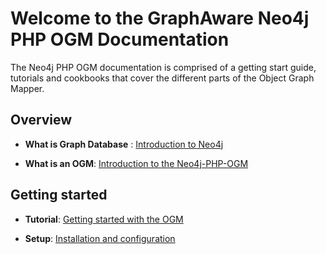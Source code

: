 # Welcome to the GraphAware Neo4j PHP OGM Documentation

The Neo4j PHP OGM documentation is comprised of a getting start guide, tutorials and cookbooks that cover the different
parts of the Object Graph Mapper.

## Overview

* **What is Graph Database** : [Introduction to Neo4j](1_overview/what_is_neo4j.md)

* **What is an OGM**: [Introduction to the Neo4j-PHP-OGM](1_overview/what_is_an_ogm.md)

## Getting started

* **Tutorial**: [Getting started with the OGM](01-intro.md)

* **Setup**: [Installation and configuration](http://google.com)